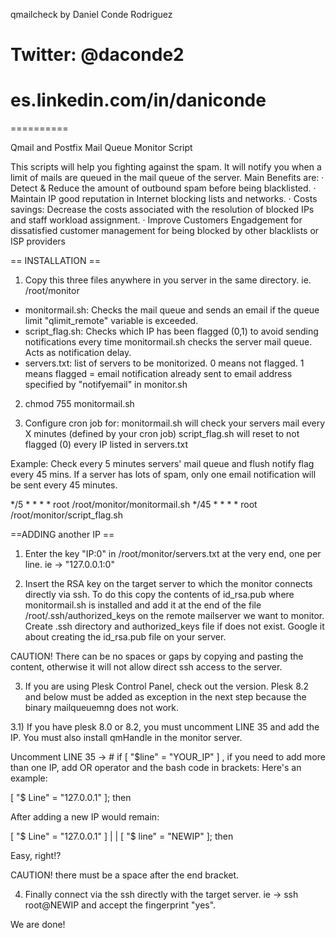 qmailcheck by Daniel Conde Rodriguez
# Twitter: @daconde2 
# es.linkedin.com/in/daniconde
==========

Qmail and Postfix Mail Queue Monitor Script

This scripts will help you fighting against the spam. It will notify you when a limit of mails are queued in the mail queue of the server. Main Benefits are:
· Detect & Reduce the amount of outbound spam before being blacklisted.
· Maintain IP good reputation in Internet blocking lists and networks.
· Costs savings: Decrease the costs associated with the resolution of blocked IPs and staff workload assignment.
· Improve Customers Engadgement for dissatisfied customer management for being blocked by other blacklists or ISP providers

== INSTALLATION ==

1) Copy this three files anywhere in you server in the same directory. ie. /root/monitor

- monitormail.sh: Checks the mail queue and sends an email if the queue limit "qlimit_remote" variable is exceeded. 
- script_flag.sh: Checks which IP has been flagged (0,1) to avoid sending notifications every time monitormail.sh checks the server mail queue. Acts as notification delay.
- servers.txt: list of servers to be monitorized. 0 means not flagged. 1 means flagged = email notification already sent to email address specified by "notifyemail" in monitor.sh

 
2) chmod 755 monitormail.sh

3) Configure cron job for:
monitormail.sh will check your servers mail every X minutes (defined by your cron job)
script_flag.sh will reset to not flagged (0) every IP listed in servers.txt

Example:
Check every 5 minutes servers' mail queue and flush notify flag every 45 mins. If a server has lots of spam, only one email notification will be sent every 45 minutes.

*/5 * * * * root /root/monitor/monitormail.sh
*/45 * * * * root /root/monitor/script_flag.sh



==ADDING another IP ==


1) Enter the key "IP:0" in /root/monitor/servers.txt at the very end, one per line. ie -> "127.0.0.1:0"

2) Insert the RSA key on the target server to which the monitor connects directly via ssh. To do this copy the contents of id_rsa.pub where monitormail.sh is installed and add it at the end of the file /root/.ssh/authorized_keys on the remote mailserver we want to monitor. Create .ssh directory and authorized_keys file if does not exist. Google it about creating the id_rsa.pub file on your server.

CAUTION! There can be no spaces or gaps by copying and pasting the content, otherwise it will not allow direct ssh access to the server.

3) If you are using Plesk Control Panel, check out the version. Plesk 8.2 and below must be added as exception in the next step because the binary mailqueuemng does not work.

3.1) If you have plesk 8.0 or 8.2, you must uncomment LINE 35 and add the IP. You must also install qmHandle in the monitor server.

Uncomment LINE 35 -> # if [ "$line" = "YOUR_IP" ]  , if you need to add more than one IP, add OR operator and the bash code in brackets:
 Here's an example:

 [ "$ Line" = "127.0.0.1" ]; then

After adding a new IP would remain:

[ "$ Line" = "127.0.0.1" ] | | [ "$ line" = "NEWIP" ]; then

Easy, right!?

CAUTION! there must be a space after the end bracket.

4) Finally connect via the ssh directly with the target server. ie -> ssh root@NEWIP and accept the fingerprint "yes".

We are done!
